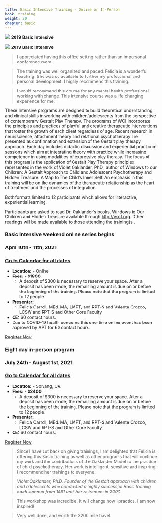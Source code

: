 ```yaml
---
title: Basic Intensive Training - Online or In-Person
book: training
weight: 20
chapter: basic
---
```

<div class="row">
    <div class="col col-sm-6">
        <p><img src="/assets/img/2019SI1.jpg" class="img-responsive img-thumbnail" />
        <strong>2019 Basic Intensive</strong></p>
        <p><img src="/assets/img/2019SI2.jpg" class="img-responsive img-thumbnail" />
        <strong>2019 Basic Intensive</strong></p>
        <blockquote>
          <p>I appreciated having this office setting rather than an impersonal conference room.</p>
        </blockquote>
        <blockquote>
          <p>The training was well organized and paced. Felicia is a wonderful teaching. She was so available to further my professional and personal development. I highly recommend this training.</p>
        </blockquote>
        <blockquote>
          <p>I would recommend this course for any mental health professional working with change. This intensive course was a life changing experience for me.</p>
        </blockquote>
    </div>
    <div class="col col-sm-6">
        <div class="panel panel-default">
          <div class="panel-body">
          <p>These Intensive programs are designed to build theoretical understanding and clinical skills in working with children/adolescents from the perspective of contemporary Gestalt Play Therapy. The programs of WCI incorporate the principles and practices of playful and creative therapeutic interventions that foster the growth of each client regardless of age. Recent research in neuroscience, attachment theory and relational psychotherapy are presented as confirmation and extension of the Gestalt play therapy approach. Each day includes didactic discussion and experiential practicum sessions which aim at integrating theory with practice while increasing competence in using modalities of expressive play therapy. The focus of this program is the application of Gestalt Play Therapy principles represented in the work of Violet Oaklander, PhD., author of Windows to our Children: A Gestalt Approach to Child and Adolescent Psychotherapy and Hidden Treasure: A Map to The Child’s Inner Self. An emphasis in this training will be on the dynamics of the therapeutic relationship as the heart of treatment and the processes of integration.</p>
                <p>Both formats limited to 12 participants which allows for interactive, experiential learning.</p>
                <p>Participants are asked to read Dr. Oaklander’s books, Windows to Our Children and Hidden Treasure available through <a href="http://vsof.org">http://vsof.org</a>. Other readings will be made available to those attending the training(s).</p>
          </div>
        </div>
        <div class="panel panel-default">
            <div class="panel panel-heading">
                <h3 class="panel-title header-title">Basic Intensive weekend online series begins</h3>
                <h3 class="panel-title header-title">April 10th - 11th, 2021</h3>
                <h3 class="panel-title"><a class="btn btn-default btn-block" href="/calendar">Go to Calendar for all dates <i class="fa fa-arrow-right"></i></a></h3>
            </div>
            <div class="panel-body">
                <ul class="list-group">
                    <li class="list-group-item"><strong>Location:</strong> - Online</li>
                    <li class="list-group-item"><strong>Fees: - $1800</strong>
                        <ul>
                            <li>A deposit of $300 is necessary to reserve your space. After a deposit has been made, the remaining amount is due on or before the beginning of the training. Please note that the program is limited to 12 people.</li>
                        </ul>
                    </li>
                    <li class="list-group-item"><strong>Presenter:</strong>
                      <ul>
                        <li>Felicia Carroll, MEd. MA, LMFT, and RPT-S and Valente Orozco, LCSW and RPT-S and Other Core Faculty</li>
                      </ul>
                    </li>
                    <li class="list-group-item"><strong>CE:</strong> 60 contact hours.</li>
                    <li class="list-group-item">Due to COVID-19 health concerns this one-time online event has been approved by APT for 60 contact hours.</li>
                </ul>
            </div>
            <div class="panel-footer">
                <a href="/register" class="btn btn-danger btn-block">Register Now</a>
            </div>
        </div>
        <div class="panel panel-default">
            <div class="panel panel-heading">
                <h3 class="panel-title header-title">Eight day in-person program</h3>
                <h3 class="panel-title header-title">July 24th - August 1st, 2021</h3>
                <h3 class="panel-title"><a class="btn btn-default btn-block" href="/calendar">Go to Calendar for all dates <i class="fa fa-arrow-right"></i></a></h3>
            </div>
            <div class="panel-body">
                <ul class="list-group">
                    <li class="list-group-item"><strong>Location:</strong> - Solvang, CA.</li>
                    <li class="list-group-item"><strong>Fees: - $2400</strong>
                        <ul>
                            <li>A deposit of $300 is necessary to reserve your space. After a deposit has been made, the remaining amount is due on or before the beginning of the training. Please note that the program is limited to 12 people.</li>
                        </ul>
                    </li>
                    <li class="list-group-item"><strong>Presenter:</strong>
                      <ul>
                        <li>Felicia Carroll, MEd. MA, LMFT, and RPT-S and Valente Orozco, LCSW and RPT-S and Other Core Faculty</li>
                      </ul>
                    </li>
                    <li class="list-group-item"><strong>CE:</strong> 60 contact hours.</li>
                </ul>
            </div>
            <div class="panel-footer">
                <a href="/register" class="btn btn-danger btn-block">Register Now</a>
            </div>
        </div>
        <blockquote>
          <p>Since I have cut back on giving trainings, I am delighted that Felicia is offering this Basic training as well as other programs that will continue my work and the contributions of the Oaklander Model to the practice of child psychotherapy. Her work is intelligent, sensitive and inspiring. I recommend her trainings to everyone.</p>
          <footer><cite>Violet Oaklander, Ph.D. Founder of the Gestalt approach with children and adolescents who conducted a highly successful Basic training each summer from 1981 until her retirement in 2007.</cite></footer>
        </blockquote>
        <blockquote>
          <p>This workshop was incredible. It will change how I practice. I am now inspired!</p>
        </blockquote>
        <blockquote>
          <p>Very well done, and worth the 3200 mile travel.</p>
        </blockquote>
    </div>
</div>
